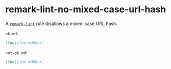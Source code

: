 # remark-lint-no-mixed-case-url-hash

A [`remark-lint`](https://github.com/remarkjs/remark-lint) rule disallows a mixed-case URL hash.

`ok.md`:

```markdown
[foo](foo.md#bar)
```

`not-ok.md`:

```markdown
[foo](foo.md#Bar)
```
